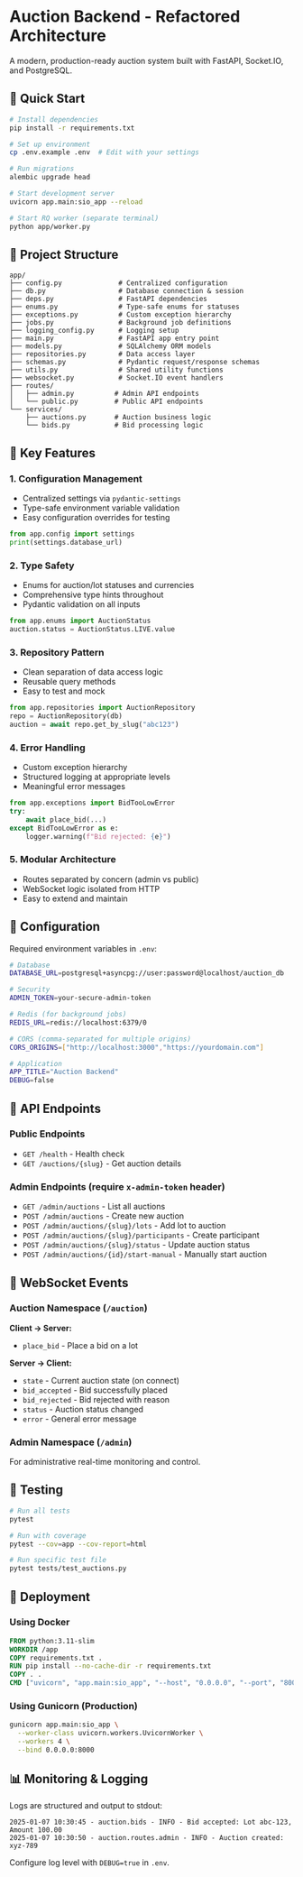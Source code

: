# Auction Backend - Refactored Architecture

A modern, production-ready auction system built with FastAPI, Socket.IO, and PostgreSQL.

## 🚀 Quick Start

```bash
# Install dependencies
pip install -r requirements.txt

# Set up environment
cp .env.example .env  # Edit with your settings

# Run migrations
alembic upgrade head

# Start development server
uvicorn app.main:sio_app --reload

# Start RQ worker (separate terminal)
python app/worker.py
```

## 📁 Project Structure

```
app/
├── config.py              # Centralized configuration
├── db.py                  # Database connection & session
├── deps.py                # FastAPI dependencies
├── enums.py               # Type-safe enums for statuses
├── exceptions.py          # Custom exception hierarchy
├── jobs.py                # Background job definitions
├── logging_config.py      # Logging setup
├── main.py                # FastAPI app entry point
├── models.py              # SQLAlchemy ORM models
├── repositories.py        # Data access layer
├── schemas.py             # Pydantic request/response schemas
├── utils.py               # Shared utility functions
├── websocket.py           # Socket.IO event handlers
├── routes/
│   ├── admin.py          # Admin API endpoints
│   └── public.py         # Public API endpoints
└── services/
    ├── auctions.py       # Auction business logic
    └── bids.py           # Bid processing logic
```

## 🔑 Key Features

### 1. **Configuration Management**
- Centralized settings via `pydantic-settings`
- Type-safe environment variable validation
- Easy configuration overrides for testing

```python
from app.config import settings
print(settings.database_url)
```

### 2. **Type Safety**
- Enums for auction/lot statuses and currencies
- Comprehensive type hints throughout
- Pydantic validation on all inputs

```python
from app.enums import AuctionStatus
auction.status = AuctionStatus.LIVE.value
```

### 3. **Repository Pattern**
- Clean separation of data access logic
- Reusable query methods
- Easy to test and mock

```python
from app.repositories import AuctionRepository
repo = AuctionRepository(db)
auction = await repo.get_by_slug("abc123")
```

### 4. **Error Handling**
- Custom exception hierarchy
- Structured logging at appropriate levels
- Meaningful error messages

```python
from app.exceptions import BidTooLowError
try:
    await place_bid(...)
except BidTooLowError as e:
    logger.warning(f"Bid rejected: {e}")
```

### 5. **Modular Architecture**
- Routes separated by concern (admin vs public)
- WebSocket logic isolated from HTTP
- Easy to extend and maintain

## 🔧 Configuration

Required environment variables in `.env`:

```bash
# Database
DATABASE_URL=postgresql+asyncpg://user:password@localhost/auction_db

# Security
ADMIN_TOKEN=your-secure-admin-token

# Redis (for background jobs)
REDIS_URL=redis://localhost:6379/0

# CORS (comma-separated for multiple origins)
CORS_ORIGINS=["http://localhost:3000","https://yourdomain.com"]

# Application
APP_TITLE="Auction Backend"
DEBUG=false
```

## 📡 API Endpoints

### Public Endpoints

- `GET /health` - Health check
- `GET /auctions/{slug}` - Get auction details

### Admin Endpoints (require `x-admin-token` header)

- `GET /admin/auctions` - List all auctions
- `POST /admin/auctions` - Create new auction
- `POST /admin/auctions/{slug}/lots` - Add lot to auction
- `POST /admin/auctions/{slug}/participants` - Create participant
- `POST /admin/auctions/{slug}/status` - Update auction status
- `POST /admin/auctions/{id}/start-manual` - Manually start auction

## 🔌 WebSocket Events

### Auction Namespace (`/auction`)

**Client → Server:**
- `place_bid` - Place a bid on a lot

**Server → Client:**
- `state` - Current auction state (on connect)
- `bid_accepted` - Bid successfully placed
- `bid_rejected` - Bid rejected with reason
- `status` - Auction status changed
- `error` - General error message

### Admin Namespace (`/admin`)

For administrative real-time monitoring and control.

## 🧪 Testing

```bash
# Run all tests
pytest

# Run with coverage
pytest --cov=app --cov-report=html

# Run specific test file
pytest tests/test_auctions.py
```

## 🚀 Deployment

### Using Docker

```dockerfile
FROM python:3.11-slim
WORKDIR /app
COPY requirements.txt .
RUN pip install --no-cache-dir -r requirements.txt
COPY . .
CMD ["uvicorn", "app.main:sio_app", "--host", "0.0.0.0", "--port", "8000"]
```

### Using Gunicorn (Production)

```bash
gunicorn app.main:sio_app \
  --worker-class uvicorn.workers.UvicornWorker \
  --workers 4 \
  --bind 0.0.0.0:8000
```

## 📊 Monitoring & Logging

Logs are structured and output to stdout:

```
2025-01-07 10:30:45 - auction.bids - INFO - Bid accepted: Lot abc-123, Amount 100.00
2025-01-07 10:30:50 - auction.routes.admin - INFO - Auction created: xyz-789
```

Configure log level with `DEBUG=true` in `.env`.
